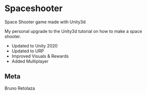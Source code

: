 # Spaceshooter
Space Shooter game made with Unity3d

My personal upgrade to the Unity3d tutorial on how to make a space shooter.
- Updated to Unity 2020
- Updated to URP
- Improved Visuals & Rewards
- Added Multiplayer

## Meta

Bruno Retolaza
